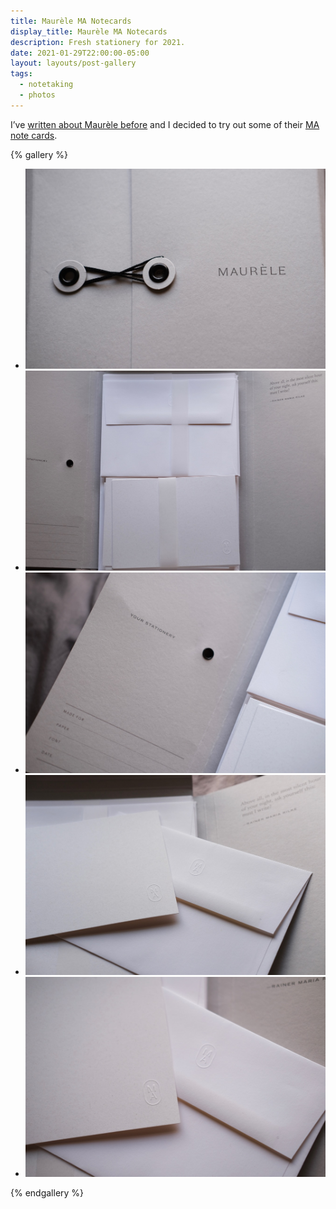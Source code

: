 ```yaml
---
title: Maurèle MA Notecards
display_title: Maurèle MA Notecards
description: Fresh stationery for 2021.
date: 2021-01-29T22:00:00-05:00
layout: layouts/post-gallery
tags:
  - notetaking
  - photos
---
```


I’ve [written about Maurèle before](/posts/maurele-datum-notebook/) and I decided to try out some of their [MA note cards](https://maurele.com/collections/house-stationery/products/ma-notecard-in-stone).

{% gallery %}

* ![Button and string closure for stationery folder](maurele-stationery-1.jpg "Button and String closure")
* ![Cards and envelopes inside a folder](maurele-stationery-2.jpg "Envelopes and Cards")
* ![Inside flap of folder with space to write details](maurele-stationery-3.jpg "I think I’m going to give this folder to my kids")
* ![Embossed card and envelope laid on top of each other](maurele-stationery-4.jpg "The stone color is lighter than what’s pictured on the website")
* ![Close shot of the embossed MA logo](maurele-stationery-5.jpg "My kid asked me if that was MA for MArk")

{% endgallery %}
